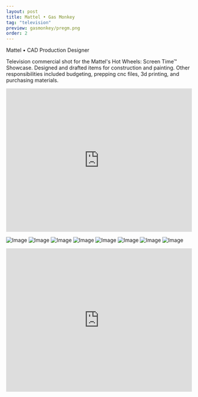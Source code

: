 ```yaml
---
layout: post
title: Mattel • Gas Monkey
tag: "television"
preview: gasmonkey/pregm.png
order: 2
---
```

Mattel • CAD Production Designer

Television commercial shot for the Mattel's Hot Wheels: Screen Time™ Showcase. Designed and drafted items for construction and painting. Other responsibilities included budgeting, prepping cnc files, 3d printing, and purchasing materials.

<iframe frameborder="0" scrolling="no" height="390" width="100%" src="https://www.youtube.com/embed/VbYdb_qrkVk?controls=0&showinfo=0" allow="autoplay; encrypted-media" allowfullscreen></iframe>

![Image](1gm.png)
![Image](2gm.png)
![Image](3gm.png)
![Image](4gm.png)
![Image](5gm.png)
![Image](6gm.png)
![Image](7gm.png)
![Image](8gm.png)


<div class="video-container"><iframe frameborder="0" scrolling="no" height="390" width="100%" src="https://www.youtube.com/embed/VbYdb_qrkVk?controls=0&showinfo=0" allow="autoplay; encrypted-media" allowfullscreen></iframe></div>

